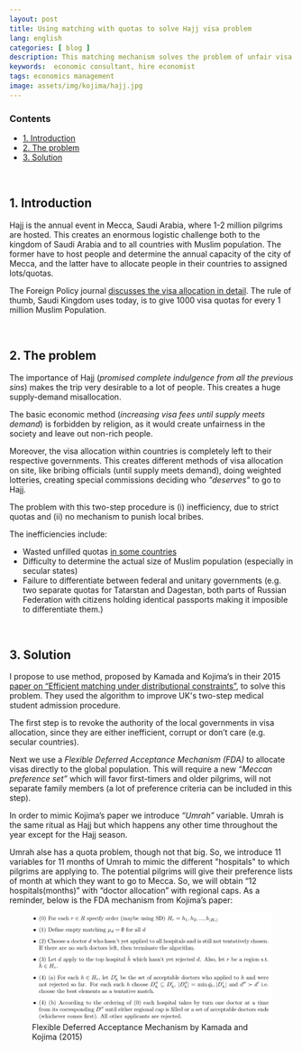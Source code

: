 ```yaml
---
layout: post
title: Using matching with quotas to solve Hajj visa problem
lang: english
categories: [ blog ]
description: This matching mechanism solves the problem of unfair visa allocation to Saudi Arabia during Hajj season. 
keywords:  economic consultant, hire economist
tags: economics management
image: assets/img/kojima/hajj.jpg
---
```


### Contents
<ul class="index">
<li><a href="#intro">1. Introduction</a></li>
<li><a href="#problem">2. The problem</a></li>
<li><a href="#solution">3. Solution</a></li>
</ul>


<a name="intro"></a><br>
## 1. Introduction

Hajj is the annual event in Mecca, Saudi Arabia, where 1-2 million pilgrims are hosted. This creates an enormous logistic challenge both to the kingdom of Saudi Arabia and to all countries with Muslim population. The former have to host people and determine the annual capacity of the city of Mecca, and the latter have to allocate people in their countries to assigned lots/quotas.

The Foreign Policy journal [discusses the visa allocation in detail](http://foreignpolicy.com/2015/09/23/how-to-score-a-ticket-to-the-hottest-event-in-saudi-the-hajj/). The rule of thumb, Saudi Kingdom uses today, is to give 1000 visa quotas for every 1 million Muslim Population.

<a name="problem"></a><br>
## 2. The problem

The importance of Hajj (_promised complete indulgence from all the previous sins_) makes the trip very desirable to a lot of people. This creates a huge supply-demand misallocation.

The basic economic method (_increasing visa fees until supply meets demand_) is forbidden by religion, as it would create unfairness in the society and leave out non-rich people.

Moreover, the visa allocation within countries is completely left to their respective governments. This creates different methods of visa allocation on site, like bribing officials (until supply meets demand), doing weighted lotteries, creating special commissions deciding who _"deserves"_ to go to Hajj.

The problem with this two-step procedure is (i) inefficiency, due to strict quotas and (ii) no mechanism to punish local bribes.

The inefficiencies include:

- Wasted unfilled quotas [in some countries](https://realnoevremya.com/articles/696)
- Difficulty to determine the actual size of Muslim population (especially in secular states)
- Failure to differentiate between federal and unitary governments (e.g. two separate quotas for Tatarstan and Dagestan, both parts of Russian Federation with citizens holding identical passports making it imposible to differentiate them.)


<a name="solution"></a><br>
## 3. Solution

I propose to use method, proposed by Kamada and Kojima’s in their 2015 [paper on “Efficient matching under distributional constraints”](https://econpapers.repec.org/article/aeaaecrev/v_3a105_3ay_3a2015_3ai_3a1_3ap_3a67-99.htm), to solve this problem. They used the algorithm to improve UK's two-step medical student admission procedure.  

The first step is to revoke the authority of the local governments in visa allocation, since they are either inefficient, corrupt or don’t care (e.g. secular countries). 

Next we use a _Flexible Deferred Acceptance Mechanism (FDA)_ to allocate visas directly to the global population. This will require a new _“Meccan preference set”_ which will favor first-timers and older pilgrims, will not separate family members (a lot of preference criteria can be included in this step).

In order to mimic Kojima’s paper we introduce _“Umrah”_ variable. Umrah is the same ritual as Hajj but which happens any other time throughout the year except for the Hajj season.

Umrah alse has a quota problem, though not that big. So, we introduce 11 variables for 11 months of Umrah to mimic the different "hospitals" to which pilgrims are applying to. The potential pilgrims will give their preference lists of month at which they want to go to Mecca. So, we will obtain “12
hospitals(months)” with “doctor allocation” with regional caps. As a reminder, below is the FDA
mechanism from Kojima’s paper:

<figure class="blog">
	<img class="img-fluid" src="/assets/img/kojima/fda.png"/>
	<figcaption>Flexible Deferred Acceptance Mechanism by Kamada and Kojima (2015)</figcaption>
</figure>

